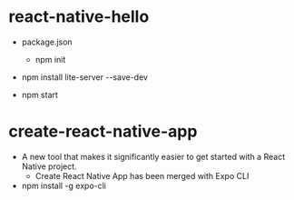# react-native-hello

* package.json

  * npm init
* npm install lite-server --save-dev
* npm start


# create-react-native-app

- A new tool that makes it significantly easier to get started with a React Native project.
  -  Create React Native App has been merged with Expo CLI
- npm install -g expo-cli